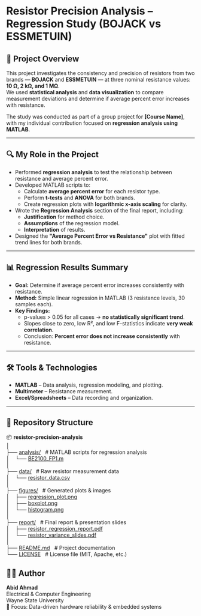 # Resistor Precision Analysis – Regression Study (BOJACK vs ESSMETUIN)

## 📌 Project Overview
This project investigates the consistency and precision of resistors from two brands — **BOJACK** and **ESSMETUIN** — at three nominal resistance values: **10 Ω, 2 kΩ, and 1 MΩ**.  
We used **statistical analysis** and **data visualization** to compare measurement deviations and determine if average percent error increases with resistance.

The study was conducted as part of a group project for **[Course Name]**, with my individual contribution focused on **regression analysis using MATLAB**.

---

## 🔍 My Role in the Project
- Performed **regression analysis** to test the relationship between resistance and average percent error.
- Developed MATLAB scripts to:
  - Calculate **average percent error** for each resistor type.
  - Perform **t-tests** and **ANOVA** for both brands.
  - Create regression plots with **logarithmic x-axis scaling** for clarity.
- Wrote the **Regression Analysis** section of the final report, including:
  - **Justification** for method choice.
  - **Assumptions** of the regression model.
  - **Interpretation** of results.
- Designed the **"Average Percent Error vs Resistance"** plot with fitted trend lines for both brands.

---

## 📊 Regression Results Summary
- **Goal:** Determine if average percent error increases consistently with resistance.
- **Method:** Simple linear regression in MATLAB (3 resistance levels, 30 samples each).
- **Key Findings:**
  - p-values > 0.05 for all cases → **no statistically significant trend**.
  - Slopes close to zero, low R², and low F-statistics indicate **very weak correlation**.
  - Conclusion: **Percent error does not increase consistently** with resistance.

---

## 🛠️ Tools & Technologies
- **MATLAB** – Data analysis, regression modeling, and plotting.
- **Multimeter** – Resistance measurement.
- **Excel/Spreadsheets** – Data recording and organization.

---
## 📂 Repository Structure

📦 **resistor-precision-analysis**  
│  
├── [analysis/](analysis) &nbsp;&nbsp;# MATLAB scripts for regression analysis  
│&nbsp;&nbsp;&nbsp;&nbsp;└── [BE2100_FP1.m](analysis/BE2100_FP1.m)  
│  
├── [data/](data) &nbsp;&nbsp;# Raw resistor measurement data  
│&nbsp;&nbsp;&nbsp;&nbsp;└── [resistor_data.csv](data/resistor_data.csv)  
│  
├── [figures/](figures) &nbsp;&nbsp;# Generated plots & images  
│&nbsp;&nbsp;&nbsp;&nbsp;├── [regression_plot.png](figures/regression_plot.png)  
│&nbsp;&nbsp;&nbsp;&nbsp;├── [boxplot.png](figures/boxplot.png)  
│&nbsp;&nbsp;&nbsp;&nbsp;└── [histogram.png](figures/histogram.png)  
│  
├── [report/](report) &nbsp;&nbsp;# Final report & presentation slides  
│&nbsp;&nbsp;&nbsp;&nbsp;├── [resistor_regression_report.pdf](report/resistor_regression_report.pdf)  
│&nbsp;&nbsp;&nbsp;&nbsp;└── [resistor_variance_slides.pdf](report/resistor_variance_slides.pdf)  
│  
├── [README.md](README.md) &nbsp;&nbsp;# Project documentation  
└── [LICENSE](LICENSE) &nbsp;&nbsp;# License file (MIT, Apache, etc.)

## 🧑‍💻 Author

**Abid Ahmad**  
Electrical & Computer Engineering  
Wayne State University  
🔬 Focus: Data-driven hardware reliability & embedded systems

